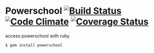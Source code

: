 Powerschool [![Build Status](https://travis-ci.org/zachlatta/powerschool.png?branch=master)](https://travis-ci.org/zachlatta/powerschool) [![Code Climate](https://codeclimate.com/github/zachlatta/powerschool.png)](https://codeclimate.com/github/zachlatta/powerschool) [![Coverage Status](https://coveralls.io/repos/zachlatta/powerschool/badge.png)](https://coveralls.io/r/zachlatta/powerschool)
===========

access powerschool with ruby

    $ gem install powerschool
